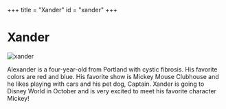+++
title = "Xander"
id = "xander"
+++

# Xander

![xander](/images/xander.png)

Alexander is a four-year-old from Portland with cystic fibrosis. His favorite colors are red and blue. His favorite show is Mickey Mouse Clubhouse and he likes playing with cars and his pet dog, Captain. Xander is going to Disney World in October and is very excited to meet his favorite character Mickey!
